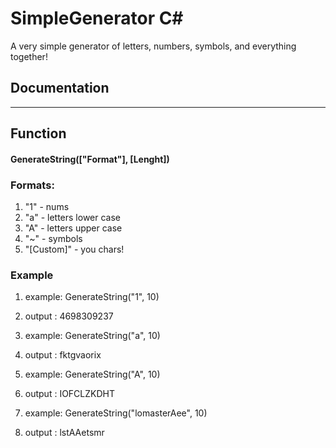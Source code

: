 # SimpleGenerator С#
A very simple generator of letters, numbers, symbols, and everything together!

## Documentation
-----------------
## Function 
#### GenerateString(["Format"], [Lenght])

### Formats:
1. "1" - nums
2. "a" - letters lower case
3. "A" - letters upper case
4. "~" - symbols
5. "[Custom]" - you chars! 

### Example
1. example: GenerateString("1", 10)
2. output : 4698309237

1. example: GenerateString("a", 10)
2. output : fktgvaorix

1. example: GenerateString("A", 10)
2. output : IOFCLZKDHT

1. example: GenerateString("lomasterAee", 10)
2. output : lstAAetsmr

